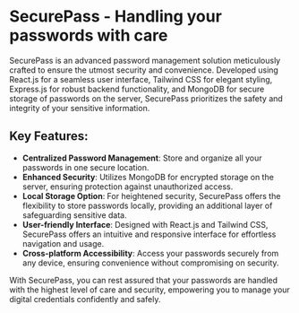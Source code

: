 # SecurePass - Handling your passwords with care

SecurePass is an advanced password management solution meticulously crafted to ensure the utmost security and convenience. Developed using React.js for a seamless user interface, Tailwind CSS for elegant styling, Express.js for robust backend functionality, and MongoDB for secure storage of passwords on the server, SecurePass prioritizes the safety and integrity of your sensitive information.

## Key Features:
- **Centralized Password Management**: Store and organize all your passwords in one secure location.
- **Enhanced Security**: Utilizes MongoDB for encrypted storage on the server, ensuring protection against unauthorized access.
- **Local Storage Option**: For heightened security, SecurePass offers the flexibility to store passwords locally, providing an additional layer of safeguarding sensitive data.
- **User-friendly Interface**: Designed with React.js and Tailwind CSS, SecurePass offers an intuitive and responsive interface for effortless navigation and usage.
- **Cross-platform Accessibility**: Access your passwords securely from any device, ensuring convenience without compromising on security.


With SecurePass, you can rest assured that your passwords are handled with the highest level of care and security, empowering you to manage your digital credentials confidently and safely.